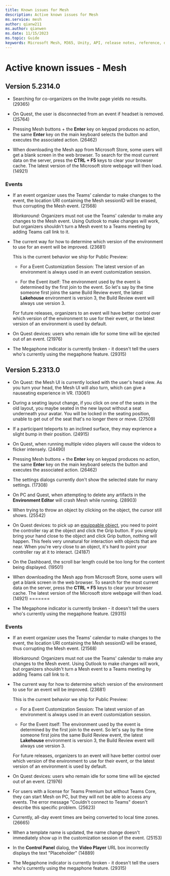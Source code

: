 ```yaml
---
title: Known issues for Mesh
description: Active known issues for Mesh
ms.service: mesh
author: qianw211    
ms.author: qianwen
ms.date: 11/15/2023
ms.topic: Guide
keywords: Microsoft Mesh, M365, Unity, API, release notes, reference, documentation, features, performance
---
```


# Active known issues - Mesh

## Version 5.2314.0

* Searching for co-organizers on the Invite page yields no results. (29365)

* On Quest, the user is disconnected from an event if headset is removed. (25764)

* Pressing Mesh buttons + the **Enter** key on keypad produces no action, the same **Enter** key on the main keyboard selects the button and executes the associated action. (26462)

* When downloading the Mesh app from Microsoft Store, some users will get a blank screen in the web browser. To search for the most current data on the server, press the **CTRL + F5** keys to clear your browser cache.  The latest version of the Microsoft store webpage will then load. (14921)

### Events

* If an event organizer uses the Teams' calendar to make changes to the event, the location URI containing the Mesh sessionID will be erased, thus corrupting the Mesh event. (21568)

    *Workaround:* Organizers must not use the Teams' calendar to make any changes to the Mesh event. Using Outlook to make changes will work, but organizers shouldn't turn a Mesh event to a Teams meeting by adding Teams call link to it.

* The current way for how to determine which version of the environment to use for an event will be improved. (23681)

    This is the current behavior we ship for Public Preview:

    * For a Event Customization Session: The latest version of an environment is always used in an event customization session.

    * For the Event itself: The environment used by the event is determined by the first join to the event.  So let's say by the time someone first joins the same Build Review event, the latest **Lakehouse** environment is version 3, the Build Review event will always use version 3.

    For future releases, organizers to an event will have better control over which version of the environment to use for their event, or the latest version of an environment is used by default.

* On Quest devices: users who remain idle for some time will be ejected out of an event. (21976)

* The Megaphone indicator is currently broken - it doesn't tell the users who's currently using the megaphone feature. (29315)


## Version 5.2313.0

* On Quest: the Mesh UI is currently locked with the user's head view. As you turn your head, the Mesh UI will also turn, which can give a nauseating experience in VR. (13061)

* During a seating layout change, if you click on one of the seats in the old layout, you maybe seated in the new layout without a seat underneath your avatar. You will be locked in the seating position, unable to get out of the seat that's no longer there or move. (27509)

* If a participant teleports to an inclined surface, they may exprience a slight bump in their position. (24915)

* On Quest, when running multiple video players will cause the videos to flicker intensely. (24490)

* Pressing Mesh buttons + the **Enter** key on keypad produces no action, the same **Enter** key on the main keyboard selects the button and executes the associated action. (26462)

* The settings dialogs currently don't show the selected state for many settings. (17308)

* On PC and Quest, when attempting to delete any artifacts in the **Environment Editor** will crash Mesh while running. (28903)

* When trying to throw an object by clicking on the object, the cursor still shows. (25542)

* On Quest devices: to pick up an [equippable object](/mesh/develop/enhance-your-environment/avatar-and-object-interactions/interactables#equippable-objects), you need to point the controller ray at the object and click the Grip button. If you simply bring your hand close to the object and click Grip button, nothing will happen.  This feels very unnatural for interaction with objects that are near.  When you're very close to an object, it's hard to point your controller ray at it to interact. (24187)

* On the Dashboard, the scroll bar length could be too long for the content being displayed. (19501)
* When downloading the Mesh app from Microsoft Store, some users will get a blank screen in the web browser. To search for the most current data on the server, press the **CTRL + F5** keys to clear your browser cache.  The latest version of the Microsoft store webpage will then load. (14921)
=======

* The Megaphone indicator is currently broken - it doesn't tell the users who's currently using the megaphone feature. (29315)

### Events

* If an event organizer uses the Teams' calendar to make changes to the event, the location URI containing the Mesh sessionID will be erased, thus corrupting the Mesh event. (21568)

    *Workaround:* Organizers must not use the Teams' calendar to make any changes to the Mesh event. Using Outlook to make changes will work, but organizers shouldn't turn a Mesh event to a Teams meeting by adding Teams call link to it.

* The current way for how to determine which version of the environment to use for an event will be improved. (23681)

    This is the current behavior we ship for Public Preview:

    * For a Event Customization Session: The latest version of an environment is always used in an event customization session.

    * For the Event itself: The environment used by the event is determined by the first join to the event.  So let's say by the time someone first joins the same Build Review event, the latest **Lakehouse** environment is version 3, the Build Review event will always use version 3.

    For future releases, organizers to an event will have better control over which version of the environment to use for their event, or the latest version of an environment is used by default.

* On Quest devices: users who remain idle for some time will be ejected out of an event. (21976)

* For users with a license for Teams Premium but without Teams Core, they can start Mesh on PC, but they will not be able to access any events. The error message "Couldn't connect to Teams" doesn't describe this specific problem. (25623)

* Currently, all-day event times are being converted to local time zones. (26665)

* When a template name is updated, the name change doesn't immediately show up in the customization session of the event. (25153)

* In the **Control Panel** dialog, the **Video Player** URL box incorrectly displays the text "Placeholder" (14889)

* The Megaphone indicator is currently broken - it doesn't tell the users who's currently using the megaphone feature. (29315)
